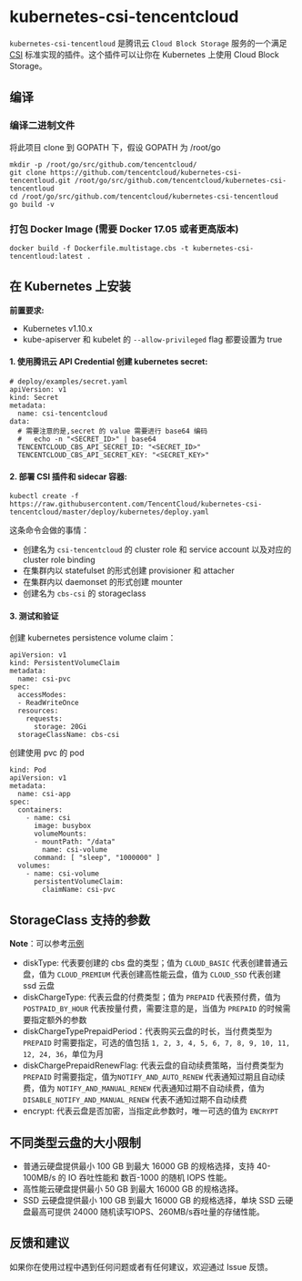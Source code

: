 # kubernetes-csi-tencentcloud

`kubernetes-csi-tencentloud` 是腾讯云 `Cloud Block Storage` 服务的一个满足 [CSI](https://github.com/container-storage-interface/spec) 标准实现的插件。这个插件可以让你在 Kubernetes 上使用 Cloud Block Storage。

## 编译

### 编译二进制文件
将此项目 clone 到 GOPATH 下，假设 GOPATH 为 /root/go

```
mkdir -p /root/go/src/github.com/tencentcloud/
git clone https://github.com/tencentcloud/kubernetes-csi-tencentloud.git /root/go/src/github.com/tencentcloud/kubernetes-csi-tencentloud
cd /root/go/src/github.com/tencentcloud/kubernetes-csi-tencentloud
go build -v
```

### 打包 Docker Image (需要 Docker 17.05 或者更高版本)

```
docker build -f Dockerfile.multistage.cbs -t kubernetes-csi-tencentloud:latest .
```

## 在 Kubernetes 上安装

**前置要求:**

* Kubernetes v1.10.x
* kube-apiserver 和 kubelet 的 `--allow-privileged` flag 都要设置为 true

#### 1. 使用腾讯云 API Credential 创建 kubernetes secret: 

```
# deploy/examples/secret.yaml
apiVersion: v1
kind: Secret
metadata:
  name: csi-tencentcloud
data:
  # 需要注意的是,secret 的 value 需要进行 base64 编码
  #   echo -n "<SECRET_ID>" | base64
  TENCENTCLOUD_CBS_API_SECRET_ID: "<SECRET_ID>"
  TENCENTCLOUD_CBS_API_SECRET_KEY: "<SECRET_KEY>"
```

#### 2. 部署 CSI 插件和 sidecar 容器:
```
kubectl create -f https://raw.githubusercontent.com/TencentCloud/kubernetes-csi-tencentcloud/master/deploy/kubernetes/deploy.yaml
```

这条命令会做的事情：

* 创建名为 `csi-tencentcloud` 的 cluster role 和 service account 以及对应的 cluster role binding
* 在集群内以 statefulset 的形式创建 provisioner 和 attacher
* 在集群内以 daemonset 的形式创建 mounter
* 创建名为 `cbs-csi` 的 storageclass

#### 3. 测试和验证

创建 kubernetes persistence volume claim：

```
apiVersion: v1
kind: PersistentVolumeClaim
metadata:
  name: csi-pvc
spec:
  accessModes:
  - ReadWriteOnce
  resources:
    requests:
      storage: 20Gi
  storageClassName: cbs-csi
```

创建使用 pvc 的 pod

```
kind: Pod
apiVersion: v1
metadata:
  name: csi-app
spec:
  containers:
    - name: csi
      image: busybox
      volumeMounts:
      - mountPath: "/data"
        name: csi-volume
      command: [ "sleep", "1000000" ]
  volumes:
    - name: csi-volume
      persistentVolumeClaim:
        claimName: csi-pvc
```

## StorageClass 支持的参数

**Note**：可以参考[示例](https://github.com/TencentCloud/kubernetes-csi-tencentcloud/blob/master/deploy/examples/storageclass-examples.yaml)


* diskType: 代表要创建的 cbs 盘的类型；值为 `CLOUD_BASIC` 代表创建普通云盘，值为 `CLOUD_PREMIUM` 代表创建高性能云盘，值为 `CLOUD_SSD` 代表创建 ssd 云盘
* diskChargeType: 代表云盘的付费类型；值为 `PREPAID` 代表预付费，值为 `POSTPAID_BY_HOUR` 代表按量付费，需要注意的是，当值为 `PREPAID` 的时候需要指定额外的参数
* diskChargeTypePrepaidPeriod：代表购买云盘的时长，当付费类型为 `PREPAID` 时需要指定，可选的值包括 `1, 2, 3, 4, 5, 6, 7, 8, 9, 10, 11, 12, 24, 36`，单位为月
* diskChargePrepaidRenewFlag: 代表云盘的自动续费策略，当付费类型为 `PREPAID` 时需要指定，值为`NOTIFY_AND_AUTO_RENEW` 代表通知过期且自动续费，值为 `NOTIFY_AND_MANUAL_RENEW` 代表通知过期不自动续费，值为 `DISABLE_NOTIFY_AND_MANUAL_RENEW` 代表不通知过期不自动续费
* encrypt: 代表云盘是否加密，当指定此参数时，唯一可选的值为 `ENCRYPT`

## 不同类型云盘的大小限制

* 普通云硬盘提供最小 100 GB 到最大 16000 GB 的规格选择，支持 40-100MB/s 的 IO 吞吐性能和 数百-1000 的随机 IOPS 性能。
* 高性能云硬盘提供最小 50 GB 到最大 16000 GB 的规格选择。
* SSD 云硬盘提供最小 100 GB 到最大 16000 GB 的规格选择，单块 SSD 云硬盘最高可提供 24000 随机读写IOPS、260MB/s吞吐量的存储性能。


## 反馈和建议
如果你在使用过程中遇到任何问题或者有任何建议，欢迎通过 Issue 反馈。
